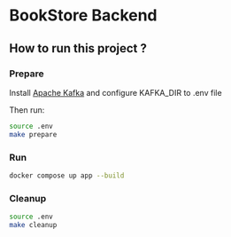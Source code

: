 # BookStore Backend
## How to run this project ? 
### Prepare
Install [Apache Kafka](https://kafka.apache.org/) and configure KAFKA_DIR to .env file

Then run: 
```bash
source .env
make prepare
```

### Run 
```bash
docker compose up app --build
```

### Cleanup
```bash
source .env
make cleanup
```